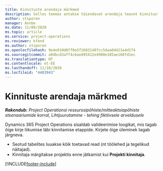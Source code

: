 ```yaml
---
title: Kinnituste arendaja märkmed
description: Selles teemas antakse täiendavat arendaja teavet kinnitustega töötamise kohta.
author: stsporen
manager: Annbe
ms.date: 11/09/2020
ms.topic: article
ms.service: project-operations
ms.reviewer: kfend
ms.author: stsporen
ms.openlocfilehash: 9e4e910d0ff0a5f2603148fcc5daa0d423a4d174
ms.sourcegitcommit: a9dbcd3aff4c6ae495412e4980e105ae160fd1ec
ms.translationtype: HT
ms.contentlocale: et-EE
ms.lasthandoff: 11/10/2020
ms.locfileid: "4483943"
---
```

# <a name="developer-notes-for-approvals"></a>Kinnituste arendaja märkmed

_**Rakendub:** Project Operationsi ressurssipõhiste/mitteaktsiapõhiste stsenaariumide korral,  Lihtjuurutamine - tehing fiktiivsele arveldusele_

Dynamics 365 Project Operations sisaldab valideerimise loogikat, mis tagab õige kirje liikumise läbi kinnitamise etappide. Kirjete õige üleminek tagab järgneva. 

  - Seotud tabelites luuakse kõik toetavad read (nt töölehed ja tegelikud näitajad).
  - Kinnitaja märgitakse projektis enne jätkamist kui **Projekti kinnitaja**.


[!INCLUDE[footer-include](../includes/footer-banner.md)]